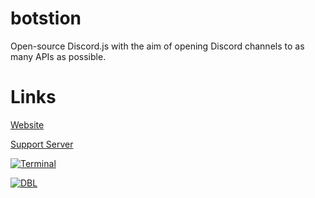 # botstion
Open-source Discord.js with the aim of opening Discord channels to as many APIs as possible.

# Links

[Website](http://botstion.com)

[Support Server](http://discord.gg/V6Ez2N6)

[![Terminal](https://ls.terminal.ink/api/v1/bots/321746347550310411/embed)](https://ls.terminal.ink/bot/321746347550310411)

[![DBL](https://discordbots.org/api/widget/321746347550310411.svg)](https://discordbots.org/bot/321746347550310411)
